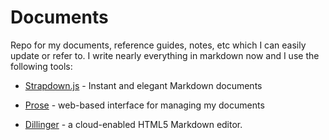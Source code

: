 Documents
=========

Repo for my documents, reference guides, notes, etc which I can easily update or refer to. I write nearly everything in markdown now and I use the following tools:

* [Strapdown.js](http://strapdownjs.com/) - Instant and elegant Markdown documents

* [Prose](http://prose.io/) - web-based interface for managing my documents

* [Dillinger](http://dillinger.io) - a cloud-enabled HTML5 Markdown editor.
